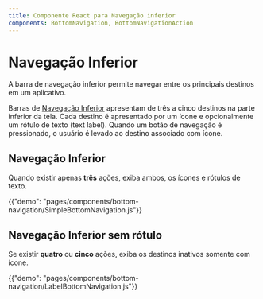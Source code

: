 ```yaml
---
title: Componente React para Navegação inferior
components: BottomNavigation, BottomNavigationAction
---
```


# Navegação Inferior

<p class="description">A barra de navegação inferior permite navegar entre os principais destinos em um aplicativo.</p>

Barras de [Navegação Inferior](https://material.io/design/components/bottom-navigation.html) apresentam de três a cinco destinos na parte inferior da tela. Cada destino é apresentado por um ícone e opcionalmente um rótulo de texto (text label). Quando um botão de navegação é pressionado, o usuário é levado ao destino associado com ícone.

## Navegação Inferior

Quando existir apenas **três** ações, exiba ambos, os ícones e rótulos de texto.

{{"demo": "pages/components/bottom-navigation/SimpleBottomNavigation.js"}}

## Navegação Inferior sem rótulo

Se existir **quatro** ou **cinco** ações, exiba os destinos inativos somente com ícone.

{{"demo": "pages/components/bottom-navigation/LabelBottomNavigation.js"}}